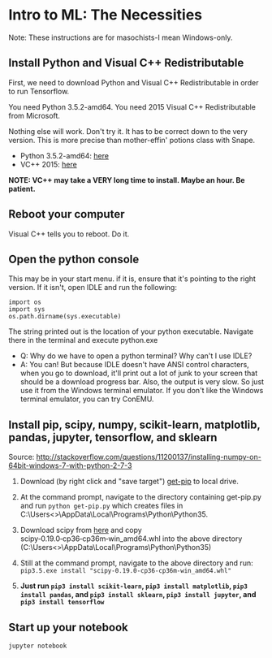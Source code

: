 # Intro to ML: The Necessities

Note: These instructions are for masochists-I mean Windows-only.

## Install Python and Visual C++ Redistributable

First, we need to download Python and Visual C++ Redistributable in order to run Tensorflow.

You need Python 3.5.2-amd64. You need 2015 Visual C++ Redistributable from Microsoft.

Nothing else will work. Don't try it. It has to be correct down to the very version. This is more precise than mother-effin' potions class with Snape.

* Python 3.5.2-amd64: [here](https://www.python.org/ftp/python/3.5.2/python-3.5.2-amd64.exe)
* VC++ 2015: [here](https://www.microsoft.com/en-us/download/confirmation.aspx?id=53587)

**NOTE: VC++ may take a VERY long time to install. Maybe an hour. Be patient.**

## Reboot your computer

Visual C++ tells you to reboot. Do it.

## Open the python console

This may be in your start menu. if it is, ensure that it's pointing to the right version. If it isn't, open IDLE and run the following:

~~~~
import os
import sys
os.path.dirname(sys.executable)
~~~~

The string printed out is the location of your python executable. Navigate there in the terminal and execute python.exe

* Q: Why do we have to open a python terminal? Why can't I use IDLE?
* A: You can! But because IDLE doesn't have ANSI control characters, when you go to download, it'll print out a lot of junk to your screen that should be a download progress bar. Also, the output is very slow. So just use it from the Windows terminal emulator. If you don't like the Windows terminal emulator, you can try ConEMU.

## Install pip, scipy, numpy, scikit-learn, matplotlib, pandas, jupyter, tensorflow, and sklearn
Source: http://stackoverflow.com/questions/11200137/installing-numpy-on-64bit-windows-7-with-python-2-7-3

1. Download (by right click and "save target") [get-pip](https://bootstrap.pypa.io/get-pip.py) to local drive.

2. At the command prompt, navigate to the directory containing get-pip.py and run `python get-pip.py` which creates files in C:\Users\<<YOUR USERNAME>>\AppData\Local\Programs\Python\Python35.

3. Download scipy from [here](http://www.lfd.uci.edu/~gohlke/pythonlibs/) and copy scipy‑0.19.0‑cp36‑cp36m‑win_amd64.whl into the above directory (C:\Users\<<YOUR USERNAME>>\AppData\Local\Programs\Python\Python35)

4. Still at the command prompt, navigate to the above directory and run: `pip3.5.exe install "scipy‑0.19.0‑cp36‑cp36m‑win_amd64.whl"`

5. **Just run `pip3 install scikit-learn`, `pip3 install matplotlib`, `pip3 install pandas`, and `pip3 install sklearn`, `pip3 install jupyter`, and `pip3 install tensorflow`**

## Start up your notebook

`jupyter notebook`
